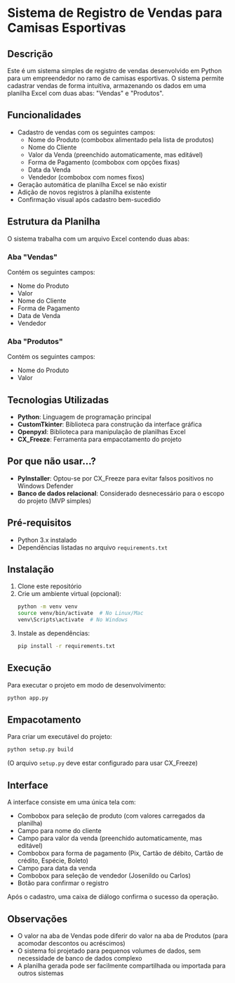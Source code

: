 # Sistema de Registro de Vendas para Camisas Esportivas

## Descrição
Este é um sistema simples de registro de vendas desenvolvido em Python para um empreendedor no ramo de camisas esportivas. O sistema permite cadastrar vendas de forma intuitiva, armazenando os dados em uma planilha Excel com duas abas: "Vendas" e "Produtos".

## Funcionalidades
- Cadastro de vendas com os seguintes campos:
  - Nome do Produto (combobox alimentado pela lista de produtos)
  - Nome do Cliente
  - Valor da Venda (preenchido automaticamente, mas editável)
  - Forma de Pagamento (combobox com opções fixas)
  - Data da Venda
  - Vendedor (combobox com nomes fixos)
- Geração automática de planilha Excel se não existir
- Adição de novos registros à planilha existente
- Confirmação visual após cadastro bem-sucedido

## Estrutura da Planilha
O sistema trabalha com um arquivo Excel contendo duas abas:

### Aba "Vendas"
Contém os seguintes campos:
- Nome do Produto
- Valor
- Nome do Cliente
- Forma de Pagamento
- Data de Venda
- Vendedor

### Aba "Produtos"
Contém os seguintes campos:
- Nome do Produto
- Valor

## Tecnologias Utilizadas
- **Python**: Linguagem de programação principal
- **CustomTkinter**: Biblioteca para construção da interface gráfica
- **Openpyxl**: Biblioteca para manipulação de planilhas Excel
- **CX_Freeze**: Ferramenta para empacotamento do projeto

## Por que não usar...?
- **PyInstaller**: Optou-se por CX_Freeze para evitar falsos positivos no Windows Defender
- **Banco de dados relacional**: Considerado desnecessário para o escopo do projeto (MVP simples)

## Pré-requisitos
- Python 3.x instalado
- Dependências listadas no arquivo `requirements.txt`

## Instalação
1. Clone este repositório
2. Crie um ambiente virtual (opcional):
   ```bash
   python -m venv venv
   source venv/bin/activate  # No Linux/Mac
   venv\Scripts\activate  # No Windows
   ```
3. Instale as dependências:
   ```bash
   pip install -r requirements.txt
   ```

## Execução
Para executar o projeto em modo de desenvolvimento:
```bash
python app.py
```

## Empacotamento
Para criar um executável do projeto:
```bash
python setup.py build
```
(O arquivo `setup.py` deve estar configurado para usar CX_Freeze)

## Interface
A interface consiste em uma única tela com:
- Combobox para seleção de produto (com valores carregados da planilha)
- Campo para nome do cliente
- Campo para valor da venda (preenchido automaticamente, mas editável)
- Combobox para forma de pagamento (Pix, Cartão de débito, Cartão de crédito, Espécie, Boleto)
- Campo para data da venda
- Combobox para seleção de vendedor (Josenildo ou Carlos)
- Botão para confirmar o registro

Após o cadastro, uma caixa de diálogo confirma o sucesso da operação.

## Observações
- O valor na aba de Vendas pode diferir do valor na aba de Produtos (para acomodar descontos ou acréscimos)
- O sistema foi projetado para pequenos volumes de dados, sem necessidade de banco de dados complexo
- A planilha gerada pode ser facilmente compartilhada ou importada para outros sistemas
